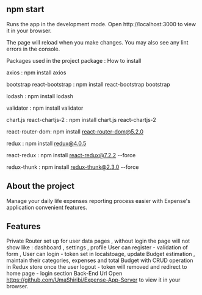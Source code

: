 ## npm start
Runs the app in the development mode.
Open http://localhost:3000 to view it in your browser.

The page will reload when you make changes.
You may also see any lint errors in the console.

Packages used in the project
package : How to install

axios : npm install axios

bootstrap react-bootstrap : npm install react-bootstrap bootstrap

lodash : npm install lodash

validator : npm install validator

chart.js react-chartjs-2 : npm install chart.js react-chartjs-2

react-router-dom: npm install react-router-dom@5.2.0

redux : npm install redux@4.0.5

react-redux : npm install react-redux@7.2.2 --force

redux-thunk : npm install redux-thunk@2.3.0 --force

## About the project
Manage your daily life expenses reporting process easier with Expense's application convenient features.

## Features
Private Router set up for user data pages , without login the page will not show like : dashboard , settings , profile
User can register - validation of form ,
User can login - token set in localstoage,
update Budget estimation ,
maintain their categories, expenses and total Budget with CRUD operation in Redux store
once the user logout - token will removed and redirect to home page - login section
Back-End Url
Open https://github.com/UmaShiribi/Expense-App-Server to view it in your browser.
